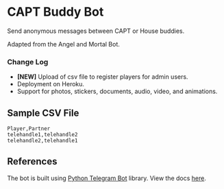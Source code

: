 # CAPT Buddy Bot

Send anonymous messages between CAPT or House buddies.

Adapted from the Angel and Mortal Bot.

### Change Log

- **[NEW]** Upload of csv file to register players for admin users.
- Deployment on Heroku.
- Support for photos, stickers, documents, audio, video, and animations.

## Sample CSV File

```
Player,Partner
telehandle1,telehandle2
telehandle2,telehandle1
```

## References

The bot is built using [Python Telegram Bot](https://pypi.org/project/python-telegram-bot/) library. View the docs [here](https://docs.python-telegram-bot.org/en/v13.13/).
